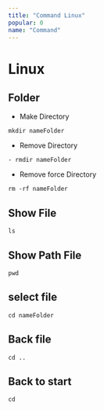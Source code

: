 ```yaml
---
title: "Command Linux"
popular: 0
name: "Command"
---
```


# Linux

## Folder

- Make Directory

```
mkdir nameFolder

```

- Remove Directory

```
- rmdir nameFolder

```

- Remove force Directory

```
rm -rf nameFolder
```

## Show File

```
ls

```

## Show Path File

```
pwd

```

## select file

```
cd nameFolder

```

## Back file

```
cd ..

```

## Back to start

```
cd
```
